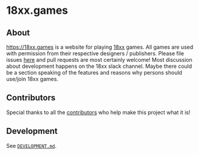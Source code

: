 # 18xx.games

## About

https://18xx.games is a website for playing [18xx](https://boardgamegeek.com/boardgamefamily/19/series-18xx) games. All games are used with permission from their respective designers / publishers. Please file issues [here](https://github.com/tobymao/18xx/issues) and pull requests are most certainly welcome! Most discussion about development happens on the 18xx slack channel. Maybe there could be a section speaking of the features and reasons why persons should use/join 18xx games.

## Contributors

Special thanks to all the [contributors](https://github.com/tobymao/18xx/graphs/contributors) who help make this project what it is!

## Development

See [`DEVELOPMENT.md`](DEVELOPMENT.md).
